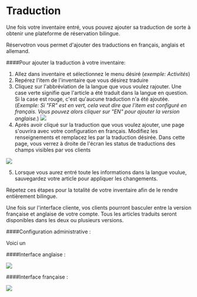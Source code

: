 # Traduction


Une fois votre inventaire entré, vous pouvez ajouter sa traduction de sorte à obtenir une plateforme de réservation bilingue. 

Réservotron vous permet d'ajouter des traductions en français, anglais et allemand.

####Pour ajouter la traduction à votre inventaire:
1. Allez dans inventaire et sélectionnez le menu désiré (*exemple: Activités*)
2. Repérez l'item de l'inventaire que vous désirez traduire
3. Cliquez sur l'abbréviation de la langue que vous voulez rajouter. Une case verte signifie que l'article a été traduit dans la langue en question. Si la case est rouge, c'est qu'aucune traduction n'a été ajoutée. (*Exemple: Si "FR" est en vert, cela veut dire que l'item est configuré en français. Vous pouvez alors cliquer sur "EN" pour ajouter la version anglaise.*) ![](https://www.evernote.com/l/AIYjMAFszGJIsYAuK925uIOS2uCDNfPPMUoB/image.png)
4. Après avoir cliqué sur la traduction que vous voulez ajouter, une page s'ouvrira avec votre configuration en français. Modifiez les renseignements et remplacez les par la traduction désirée. Dans cette page, vous verrez à droite de l'écran les status de traductions des champs visibles par vos clients


![](https://www.evernote.com/l/AIYa01CmRh5Hg4taBfAM0r9Mn7UAjx8hg54B/image.png)



5. Lorsque vous aurez entré toute les informations dans la langue voulue, sauvegardez votre article pour appliquer les changements.

Répetez ces étapes pour la totalité de votre inventaire afin de le rendre entièrement bilingue.

Une fois sur l'interface cliente, vos clients pourront basculer entre la version française et anglaise de votre compte. Tous les articles traduits seront disponibles dans les deux ou plusieurs versions.

####Configuration administrative :

Voici un 

####Interface anglaise :

![](https://api.monosnap.com/rpc/file/download?id=NqOCozNhRvyXslvyzzU0VXeGta3i7t)

####Interface française :

![](https://api.monosnap.com/rpc/file/download?id=QmLQq3W78xghAHY9oi4X9oLFtFi02Y)